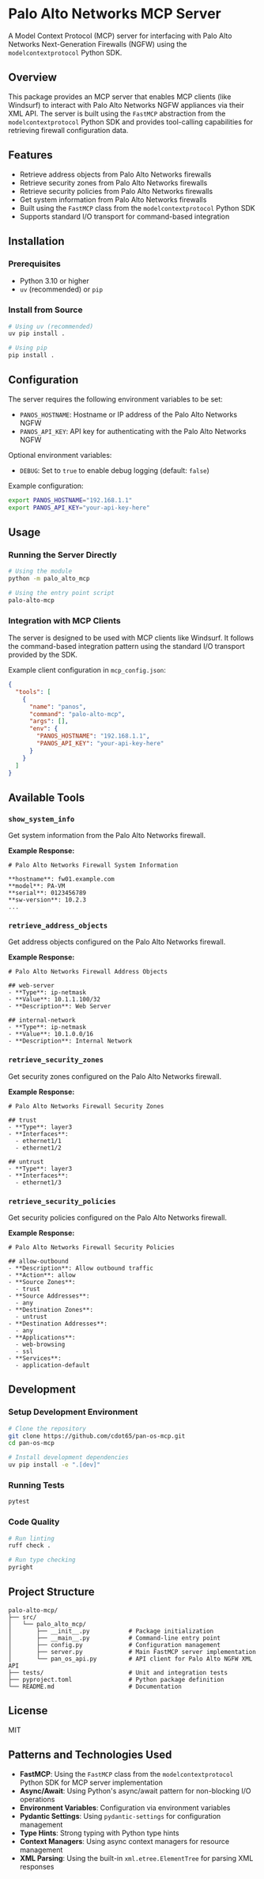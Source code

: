 # Palo Alto Networks MCP Server

A Model Context Protocol (MCP) server for interfacing with Palo Alto Networks Next-Generation Firewalls (NGFW) using the `modelcontextprotocol` Python SDK.

## Overview

This package provides an MCP server that enables MCP clients (like Windsurf) to interact with Palo Alto Networks NGFW appliances via their XML API. The server is built using the `FastMCP` abstraction from the `modelcontextprotocol` Python SDK and provides tool-calling capabilities for retrieving firewall configuration data.

## Features

- Retrieve address objects from Palo Alto Networks firewalls
- Retrieve security zones from Palo Alto Networks firewalls
- Retrieve security policies from Palo Alto Networks firewalls
- Get system information from Palo Alto Networks firewalls
- Built using the `FastMCP` class from the `modelcontextprotocol` Python SDK
- Supports standard I/O transport for command-based integration

## Installation

### Prerequisites

- Python 3.10 or higher
- `uv` (recommended) or `pip`

### Install from Source

```bash
# Using uv (recommended)
uv pip install .

# Using pip
pip install .
```

## Configuration

The server requires the following environment variables to be set:

- `PANOS_HOSTNAME`: Hostname or IP address of the Palo Alto Networks NGFW
- `PANOS_API_KEY`: API key for authenticating with the Palo Alto Networks NGFW

Optional environment variables:

- `DEBUG`: Set to `true` to enable debug logging (default: `false`)

Example configuration:

```bash
export PANOS_HOSTNAME="192.168.1.1"
export PANOS_API_KEY="your-api-key-here"
```

## Usage

### Running the Server Directly

```bash
# Using the module
python -m palo_alto_mcp

# Using the entry point script
palo-alto-mcp
```

### Integration with MCP Clients

The server is designed to be used with MCP clients like Windsurf. It follows the command-based integration pattern using the standard I/O transport provided by the SDK.

Example client configuration in `mcp_config.json`:

```json
{
  "tools": [
    {
      "name": "panos",
      "command": "palo-alto-mcp",
      "args": [],
      "env": {
        "PANOS_HOSTNAME": "192.168.1.1",
        "PANOS_API_KEY": "your-api-key-here"
      }
    }
  ]
}
```

## Available Tools

### `show_system_info`

Get system information from the Palo Alto Networks firewall.

**Example Response:**
```
# Palo Alto Networks Firewall System Information

**hostname**: fw01.example.com
**model**: PA-VM
**serial**: 0123456789
**sw-version**: 10.2.3
...
```

### `retrieve_address_objects`

Get address objects configured on the Palo Alto Networks firewall.

**Example Response:**
```
# Palo Alto Networks Firewall Address Objects

## web-server
- **Type**: ip-netmask
- **Value**: 10.1.1.100/32
- **Description**: Web Server

## internal-network
- **Type**: ip-netmask
- **Value**: 10.1.0.0/16
- **Description**: Internal Network
```

### `retrieve_security_zones`

Get security zones configured on the Palo Alto Networks firewall.

**Example Response:**
```
# Palo Alto Networks Firewall Security Zones

## trust
- **Type**: layer3
- **Interfaces**:
  - ethernet1/1
  - ethernet1/2

## untrust
- **Type**: layer3
- **Interfaces**:
  - ethernet1/3
```

### `retrieve_security_policies`

Get security policies configured on the Palo Alto Networks firewall.

**Example Response:**
```
# Palo Alto Networks Firewall Security Policies

## allow-outbound
- **Description**: Allow outbound traffic
- **Action**: allow
- **Source Zones**:
  - trust
- **Source Addresses**:
  - any
- **Destination Zones**:
  - untrust
- **Destination Addresses**:
  - any
- **Applications**:
  - web-browsing
  - ssl
- **Services**:
  - application-default
```

## Development

### Setup Development Environment

```bash
# Clone the repository
git clone https://github.com/cdot65/pan-os-mcp.git
cd pan-os-mcp

# Install development dependencies
uv pip install -e ".[dev]"
```

### Running Tests

```bash
pytest
```

### Code Quality

```bash
# Run linting
ruff check .

# Run type checking
pyright
```

## Project Structure

```
palo-alto-mcp/
├── src/
│   └── palo_alto_mcp/
│       ├── __init__.py           # Package initialization
│       ├── __main__.py           # Command-line entry point
│       ├── config.py             # Configuration management
│       ├── server.py             # Main FastMCP server implementation
│       └── pan_os_api.py         # API client for Palo Alto NGFW XML API
├── tests/                        # Unit and integration tests
├── pyproject.toml                # Python package definition
└── README.md                     # Documentation
```

## License

MIT

## Patterns and Technologies Used

- **FastMCP**: Using the `FastMCP` class from the `modelcontextprotocol` Python SDK for MCP server implementation
- **Async/Await**: Using Python's async/await pattern for non-blocking I/O operations
- **Environment Variables**: Configuration via environment variables
- **Pydantic Settings**: Using `pydantic-settings` for configuration management
- **Type Hints**: Strong typing with Python type hints
- **Context Managers**: Using async context managers for resource management
- **XML Parsing**: Using the built-in `xml.etree.ElementTree` for parsing XML responses

